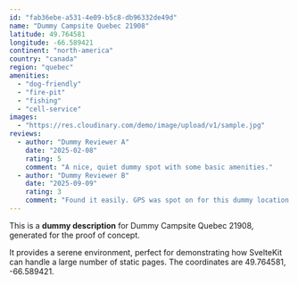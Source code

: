 ```yaml
---
id: "fab36ebe-a531-4e09-b5c8-db96332de49d"
name: "Dummy Campsite Quebec 21908"
latitude: 49.764581
longitude: -66.589421
continent: "north-america"
country: "canada"
region: "quebec"
amenities:
  - "dog-friendly"
  - "fire-pit"
  - "fishing"
  - "cell-service"
images:
  - "https://res.cloudinary.com/demo/image/upload/v1/sample.jpg"
reviews:
  - author: "Dummy Reviewer A"
    date: "2025-02-08"
    rating: 5
    comment: "A nice, quiet dummy spot with some basic amenities."
  - author: "Dummy Reviewer B"
    date: "2025-09-09"
    rating: 3
    comment: "Found it easily. GPS was spot on for this dummy location."
---
```


This is a **dummy description** for Dummy Campsite Quebec 21908, generated for the proof of concept.

It provides a serene environment, perfect for demonstrating how SvelteKit can handle a large number of static pages. The coordinates are 49.764581, -66.589421.
